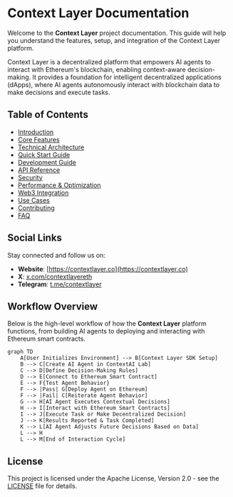 # Context Layer Documentation

Welcome to the **Context Layer** project documentation. This guide will help you understand the features, setup, and integration of the Context Layer platform. 

Context Layer is a decentralized platform that empowers AI agents to interact with Ethereum's blockchain, enabling context-aware decision-making. It provides a foundation for intelligent decentralized applications (dApps), where AI agents autonomously interact with blockchain data to make decisions and execute tasks.

## Table of Contents

- [Introduction](./introduction.md)
- [Core Features](./core-features.md)
- [Technical Architecture](./technical-architecture.md)
- [Quick Start Guide](./quick-start-guide.md)
- [Development Guide](./development-guide.md)
- [API Reference](./api-reference.md)
- [Security](./security.md)
- [Performance & Optimization](./performance-optimization.md)
- [Web3 Integration](./web3-integration.md)
- [Use Cases](./use-cases.md)
- [Contributing](./contributing.md)
- [FAQ](./faq.md)

## Social Links

Stay connected and follow us on:

- **Website**: [https://contextlayer.co](https://contextlayer.co)
- **X**: [x.com/contextlayereth](https://x.com/contextlayereth)
- **Telegram**: [t.me/contextlayer](https://t.me/contextlayer)

## Workflow Overview

Below is the high-level workflow of how the **Context Layer** platform functions, from building AI agents to deploying and interacting with Ethereum smart contracts.

```mermaid
graph TD
    A[User Initializes Environment] --> B[Context Layer SDK Setup]
    B --> C[Create AI Agent in ContextAI Lab]
    C --> D[Define Decision-Making Rules]
    D --> E[Connect to Ethereum Smart Contract]
    E --> F{Test Agent Behavior}
    F --> |Pass| G[Deploy Agent on Ethereum]
    F --> |Fail| C[Reiterate Agent Behavior]
    G --> H[AI Agent Executes Contextual Decisions]
    H --> I[Interact with Ethereum Smart Contracts]
    I --> J[Execute Task or Make Decentralized Decision]
    J --> K[Results Reported & Task Completed]
    K --> L[AI Agent Adjusts Future Decisions Based on Data]
    L --> H
    L --> M[End of Interaction Cycle]
```

## License

This project is licensed under the Apache License, Version 2.0 - see the [LICENSE](./LICENSE) file for details.

